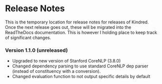 # Release Notes

This is the temporary location for release notes for releases of Kindred. Once the next release goes out, these will be migrated into the ReadTheDocs documentation. This is however I holding place to keep track of significant changes.

### Version 1.1.0 (unreleased)
- Upgraded to new version of Stanford CoreNLP (3.8.0)
- Changed dependency parsing to use standard CoreNLP dep parser (instead of constituency with a conversion).
- Changed evaluation function to not output specific details by default

